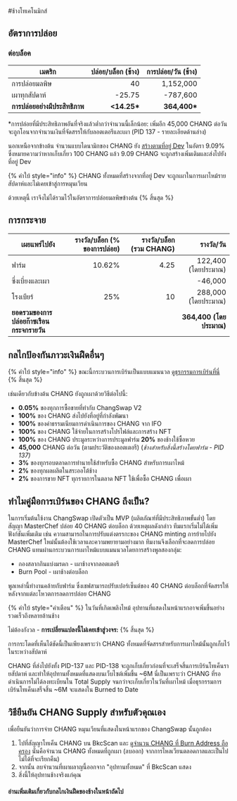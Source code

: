 #ช้างโทเคโนมิกส์

## **อัตราการปล่อย** <a href="#emission-rate" id="emission-rate"></a>

### **ต่อบล็อค**

| **เมตริก** | **ปล่อย/บล็อก (ช้าง)** | **การปล่อย/วัน (ช้าง)** |
| ---------------------- | --------------------------------------: | ------------------------: |
| การปล่อยมลพิษ | 40 | 1,152,000 |
| เผาทุกสัปดาห์ | -25.75 | -787,600 |
| **การปล่อยอย่างมีประสิทธิภาพ** | **<14.25\*** | **364,400\*** |

\*การปล่อยที่มีประสิทธิภาพอันที่จริงแล้วต่ำกว่าจำนวนนี้เล็กน้อย: เพิ่มอีก 45,000 CHANG ต่อวันจะถูกโอนจากจำนวนเงินที่จัดสรรให้กับลอตเตอรีและเผา (PID 137 - รายละเอียดด้านล่าง)

นอกเหนือจากข้างต้น จำนวนแบบไดนามิกของ CHANG ยัง [สร้างตามที่อยู่ Dev](https://bkcscan.com/address/0xceba60280fb0ecd9a5a26a1552b90944770a4a0e#tokentxns) ในอัตรา 9.09% ซึ่งหมายความว่าหากเก็บเกี่ยว 100 CHANG แล้ว 9.09 CHANG จะถูกสร้างเพิ่มเติมและส่งไปยังที่อยู่ Dev

{% คำใบ้ style="info" %}
CHANG ทั้งหมดที่สร้างจากที่อยู่ Dev จะถูกเผาในการเผาไหม้รายสัปดาห์และไม่เคยเข้าสู่การหมุนเวียน

ด้วยเหตุนี้ เราจึงไม่ได้รวมไว้ในอัตราการปล่อยมลพิษข้างต้น
{% สิ้นสุด %}

## การกระจาย <a href="#distribution" id="distribution"></a>

| เผยแพร่ไปยัง | รางวัล/บล็อก (% ของการปล่อย) | รางวัล/บล็อก (รวม CHANG) | รางวัล/วัน |
| ------------------------------ | ----------------------------: | --------------------------------------: | --------------------: |
| ฟาร์ม | 10.62% | 4.25 | 122,400 (โดยประมาณ) |
| ซึ่งเบี่ยงและเผา | | | -46,000 |
| โรงเบียร์ | 25% | 10 | 288,000 (โดยประมาณ) |
| **ยอดรวมของการปล่อยก๊าซเรือนกระจกรายวัน** | | | **364,400 (โดยประมาณ)** |

## **กลไกป้องกันภาวะเงินฝืดอื่นๆ** <a href="#other-deflationary-mechanics" id="other-deflationary-mechanics"></a>

{% คำใบ้ style="info" %}
ขณะนี้กระบวนการเบิร์นเป็นแบบแมนนวล [ดูธุรกรรมการเบิร์นที่นี่](https://bkcscan.com/token/0x0e09fabb73bd3ade0a17ecc321fd13a19e81ce82?a=0x000000000000000000000000000000000000dead)
{% สิ้นสุด %}

เช่นเดียวกับข้างต้น CHANG ยังถูกเผาด้วยวิธีต่อไปนี้:

* **0.05%** ของทุกการซื้อขายที่ทำกับ ChangSwap V2
* **100%** ของ CHANG ส่งไปยังที่อยู่ที่กำลังพัฒนา
* **100%** ของค่าธรรมเนียมการดำเนินการของ CHANG จาก IFO
* **100%** ของ CHANG ใช้จ่ายในการสร้างโปรไฟล์และการสร้าง NFT
* **100%** ของ CHANG ประมูลระหว่างการประมูลฟาร์ม
**20%** ของช้างใช้ซื้อหวย
* **45,000** CHANG ต่อวัน (ตามประวัติของลอตเตอรี) (_ช้างสำหรับสิ่งนี้สร้างโดยฟาร์ม - PID 137)_
* **3%** ของทุกรอบตลาดการทำนายใช้สำหรับซื้อ CHANG สำหรับการเผาไหม้
* **2%** ของทุกผลผลิตในสระออโต้ช้าง
* **2%** ของการขาย NFT ทุกรายการในตลาด NFT ใช้เพื่อซื้อ CHANG เพื่อเผา

## ทำไมคู่มือการเบิร์นของ CHANG ถึงเป็น?

ในการเริ่มต้นใช้งาน ChangSwap เปิดตัวเป็น MVP (ผลิตภัณฑ์ที่มีประสิทธิภาพขั้นต่ำ) โดยสัญญา MasterChef ปล่อย 40 CHANG ต่อบล็อก ด้วยเหตุผลดังกล่าว ทีมแรกเริ่มไม่ได้เพิ่มฟังก์ชันเพิ่มเติม เช่น ความสามารถในการปรับแต่งตรรกะของ CHANG minting การย้ายไปยัง MasterChef ใหม่นั้นต้องใช้เวลาและความพยายามอย่างมาก ทีมงานจึงเลือกที่จะลดการปล่อย CHANG แทนผ่านกระบวนการเผาไหม้แบบแมนนวลโดยการสร้างพูลสองกลุ่ม:

* กองสลากกินแบ่งมรดก - เผาช้างจากลอตเตอรี
* Burn Pool - เผาช้างต่อบล็อก

พูลเหล่านี้ทำงานคล้ายกับฟาร์ม ซึ่งเชฟสามารถปรับเปอร์เซ็นต์ของ 40 CHANG ต่อบล็อกที่จัดสรรให้หลังจากแต่ละโหวตการลดการปล่อย CHANG

{% คำใบ้ style="คำเตือน" %}
ในวันที่เกิดเพลิงไหม้ อุปทานที่แสดงในหน้าแรกอาจเพิ่มขึ้นอย่างรวดเร็วถึงหลายล้านช้าง

ไม่ต้องกังวล - **การเปลี่ยนแปลงนี้ไม่เคยเข้าสู่วงจร:**
{% สิ้นสุด %}

การกระโดดที่เห็นได้ชัดนี้เป็นเพียงเพราะว่า CHANG ทั้งหมดที่จัดสรรสำหรับการเผาไหม้นั้นถูกเก็บไว้ในระหว่างสัปดาห์

CHANG ที่ส่งไปยังทั้ง PID-137 และ PID-138 จะถูกเก็บเกี่ยวก่อนที่จะเสร็จสิ้นการเบิร์นโทเค็นรายสัปดาห์ และทำให้อุปทานทั้งหมดที่แสดงบนเว็บไซต์เพิ่มขึ้น \~6M นี่เป็นเพราะว่า CHANG ที่รอดำเนินการไม่ได้ลงทะเบียนใน Total Supply จนกว่าจะเก็บเกี่ยวในวันที่เผาไหม้ เมื่อธุรกรรมการเบิร์นโทเค็นเสร็จสิ้น \~6M จะแสดงใน Burned to Date

## วิธียืนยัน CHANG Supply สำหรับตัวคุณเอง

เพื่อยืนยันว่าการจ่าย CHANG หมุนเวียนที่แสดงในหน้าแรกของ ChangSwap นั้นถูกต้อง

1. ไปที่สัญญาโทเค็น CHANG บน BkcScan และ [ดูจำนวน CHANG ที่ Burn Address ถือครอง](https://bkcscan.com/token/0x0e09fabb73bd3ade0a17ecc321fd13a19e81ce82#balances) นั่นคือจำนวน CHANG ทั้งหมดที่ถูกเผา (ลบออก) จากการไหลเวียนตลอดกาลและเป็นไปไม่ได้ที่จะเรียกคืน)
2. จากนั้น ลบจำนวนที่เผาผลาญนี้ออกจาก "อุปทานทั้งหมด" ที่ BkcScan แสดง
3. สิ่งนี้ให้อุปทานช้างจริงแก่คุณ

#### **อ่านเพิ่มเติมเกี่ยวกับกลไกเงินฝืดของช้างในหน้าถัดไป** <a href="#read-more-about-changs-deflationary-mechanics-on-the-next-page" id="read- more-about-changs-deflationary-mechanics-on-the-next-page"></a>
